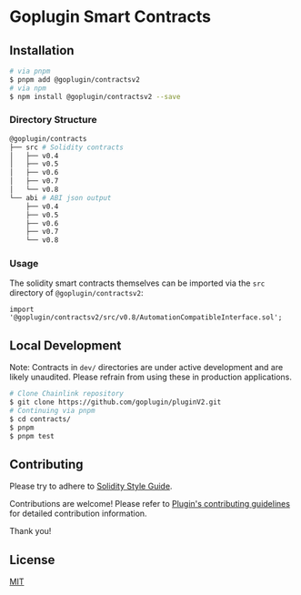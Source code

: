 # Goplugin Smart Contracts

## Installation

```sh
# via pnpm
$ pnpm add @goplugin/contractsv2
# via npm
$ npm install @goplugin/contractsv2 --save
```

### Directory Structure

```sh
@goplugin/contracts
├── src # Solidity contracts
│   ├── v0.4
│   ├── v0.5
│   ├── v0.6
│   ├── v0.7
│   └── v0.8
└── abi # ABI json output
    ├── v0.4
    ├── v0.5
    ├── v0.6
    ├── v0.7
    └── v0.8
```

### Usage

The solidity smart contracts themselves can be imported via the `src` directory of `@goplugin/contractsv2`:

```solidity
import '@goplugin/contractsv2/src/v0.8/AutomationCompatibleInterface.sol';

```

## Local Development

Note: Contracts in `dev/` directories are under active development and are likely unaudited. Please refrain from using these in production applications.

```bash
# Clone Chainlink repository
$ git clone https://github.com/goplugin/pluginV2.git
# Continuing via pnpm
$ cd contracts/
$ pnpm
$ pnpm test
```

## Contributing

Please try to adhere to [Solidity Style Guide](https://github.com/goplugin/pluginV2/blob/develop/contracts/STYLE.md).

Contributions are welcome! Please refer to
[Plugin's contributing guidelines](https://github.com/goplugin/pluginV2/blob/develop/docs/CONTRIBUTING.md) for detailed
contribution information.

Thank you!

## License

[MIT](https://choosealicense.com/licenses/mit/)
